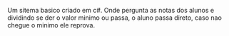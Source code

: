 Um sitema basico criado em c#. Onde pergunta as notas dos alunos e dividindo se der o valor minimo ou passa, o aluno passa direto, caso nao chegue o minimo ele reprova.
